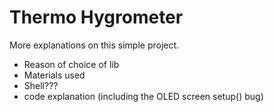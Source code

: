 # Thermo Hygrometer

More explanations on this simple project.

* Reason of choice of lib
* Materials used
* Shell???
* code explanation (including the OLED screen setup() bug)
